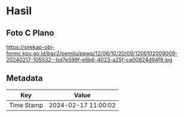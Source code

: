 # Hasil

## Foto C Plano

https://sirekap-obj-formc.kpu.go.id/bac2/pemilu/ppwp/12/06/10/20/09/1206102009009-20240217-105532--bd7e599f-e6b6-4023-a25f-ca00824d94f9.jpg


## Metadata

| Key        | Value               |
| ---------- | ------------------- |
| Time Stamp | 2024-02-17 11:00:02 |



